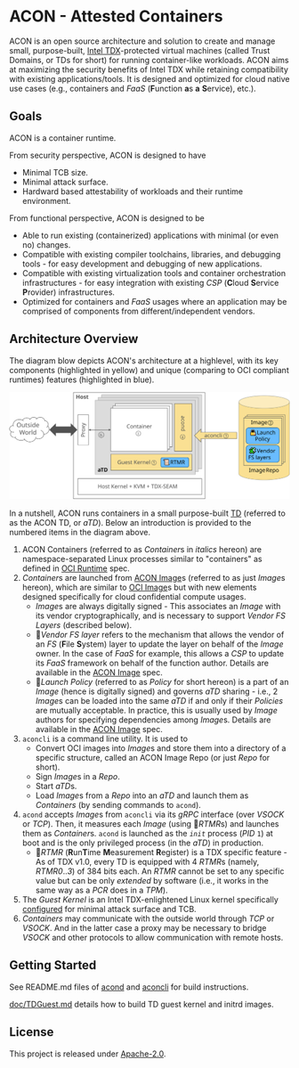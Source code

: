  # ACON - Attested Containers

ACON is an open source architecture and solution to create and manage small, purpose-built, [Intel TDX][intel-tdx]-protected virtual machines (called Trust Domains, or TDs for short) for running container-like workloads. ACON aims at maximizing the security benefits of Intel TDX while retaining compatibility with existing applications/tools. It is designed and optimized for cloud native use cases (e.g., containers and *FaaS* (**F**unction **a**s **a** **S**ervice), etc.).

## Goals

ACON is a container runtime.

From security perspective, ACON is designed to have

- Minimal TCB size.
- Minimal attack surface.
- Hardward based attestability of workloads and their runtime environment.

From functional perspective, ACON is designed to be

- Able to run existing (containerized) applications with minimal (or even no) changes.
- Compatible with existing compiler toolchains, libraries, and debugging tools - for easy development and debugging of new applications.
- Compatible with existing virtualization tools and container orchestration infrastructures - for easy integration with existing *CSP* (**C**loud **S**ervice **P**rovider) infrastructures.
- Optimized for containers and *FaaS* usages where an application may be comprised of components from different/independent vendors.

## Architecture Overview

The diagram blow depicts ACON's architecture at a highlevel, with its key components (highlighted in yellow) and unique (comparing to OCI compliant runtimes) features (highlighted in blue).

![Overview](doc/images/acon-overview.svg)

In a nutshell, ACON runs containers in a small purpose-built [TD][intel-tdx] (referred to as the ACON TD, or *aTD*). Below an introduction is provided to the numbered items in the diagram above.

1. ACON Containers (referred to as *Container*s in *italics* hereon) are namespace-separated Linux processes similar to "containers" as defined in [OCI Runtime][oci-runtime-spec] spec.
2. *Container*s are launched from [ACON Image](doc/Image.md)s (referred to as just *Image*s hereon), which are similar to [OCI Image][oci-image-spec]s but with new elements designed specifically for cloud confidential compute usages.
   - *Image*s are always digitally signed - This associates an *Image* with its vendor cryptographically, and is necessary to support *Vendor FS Layers* (described below).
   - 🧩*Vendor FS layer* refers to the mechanism that allows the vendor of an *FS* (**F**ile **S**ystem) layer to update the layer on behalf of the *Image* owner. In the case of *FaaS* for example, this allows a *CSP* to update its *FaaS* framework on behalf of the function author. Details are available in the [ACON Image](doc/Image.md#aliases) spec.
   - 🔏*Launch Policy* (referred to as *Policy* for short hereon) is a part of an *Image* (hence is digitally signed) and governs *aTD* sharing - i.e., 2 *Image*s can be loaded into the same *aTD* if and only if their *Policies* are mutually acceptable. In practice, this is usually used by *Image* authors for specifying dependencies among *Image*s. Details are available in the [ACON Image](doc/Image.md#launch-policy) spec.
3. `aconcli` is a command line utility. It is used to
   - Convert OCI images into *Image*s and store them into a directory of a specific structure, called an ACON Image Repo (or just *Repo* for short).
   - Sign *Image*s in a *Repo*.
   - Start *aTD*s.
   - Load *Image*s from a *Repo* into an *aTD* and launch them as *Containers* (by sending commands to `acond`).
4. `acond` accepts *Image*s from `aconcli` via its *gRPC* interface (over *VSOCK* or *TCP*). Then, it measures each *Image* (using 📜*RTMR*s) and launches them as *Container*s. `acond` is launched as the *`init`* process (*PID* `1`) at boot and is the only privileged process (in the *aTD*) in production.
   - 📜*RTMR* (**R**un**T**ime **M**easurement **R**egister) is a TDX specific feature - As of TDX v1.0, every TD is equipped with 4 *RTMR*s (namely, *RTMR0*..*3*) of 384 bits each. An *RTMR* cannot be set to any specific value but can be only *extended* by software (i.e., it works in the same way as a *PCR* does in a *TPM*).
5. The *Guest Kernel* is an Intel TDX-enlightened Linux kernel specifically [configured](doc/TDGuest.md#configuring-linux-kernel) for minimal attack surface and TCB.
6. *Containers* may communicate with the outside world through *TCP* or *VSOCK*. And in the latter case a proxy may be necessary to bridge *VSOCK* and other protocols to allow communication with remote hosts.

## Getting Started

See README.md files of [acond](acond/) and [aconcli](aconcli/) for build instructions.

[doc/TDGuest.md](doc/TDGuest.md) details how to build TD guest kernel and initrd images.

## License

This project is released under [Apache-2.0](LICENSE).

[intel-tdx]: https://www.intel.com/content/www/us/en/developer/articles/technical/intel-trust-domain-extensions.html
[oci-image-spec]: https://github.com/opencontainers/image-spec/blob/main/spec.md
[oci-runtime-spec]: https://github.com/opencontainers/runtime-spec/blob/main/spec.md
[cncf-coco]: https://www.cncf.io/projects/confidential-containers/
[kata-ccv0]: https://github.com/confidential-containers/kata-containers-CCv0